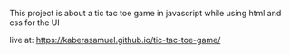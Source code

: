 This project is about a tic tac toe game in javascript while using html and css for the UI

live at: https://kaberasamuel.github.io/tic-tac-toe-game/
